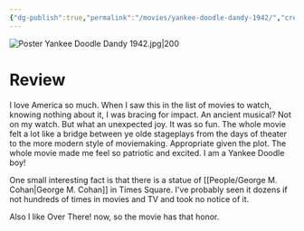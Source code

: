 ```yaml
---
{"dg-publish":true,"permalink":"/movies/yankee-doodle-dandy-1942/","created":"2023-12-01","updated":"2024-08-19"}
---
```



![Poster Yankee Doodle Dandy 1942.jpg|200](/img/user/Attachments/Poster%20Yankee%20Doodle%20Dandy%201942.jpg)

# Review

I love America so much. When I saw this in the list of movies to watch, knowing nothing about it, I was bracing for impact. An ancient musical? Not on my watch. But what an unexpected joy. It was so fun. The whole movie felt a lot like a bridge between ye olde stageplays from the days of theater to the more modern style of moviemaking. Appropriate given the plot. The whole movie made me feel so patriotic and excited. I am a Yankee Doodle boy!

One small interesting fact is that there is a statue of [[People/George M. Cohan\|George M. Cohan]] in Times Square. I've probably seen it dozens if not hundreds of times in movies and TV and took no notice of it.

Also I like Over There! now, so the movie has that honor.
